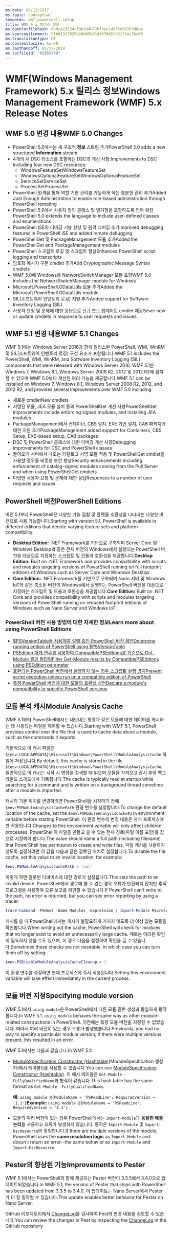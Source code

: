 ```yaml
---
ms.date: 06/12/2017
ms.topic: conceptual
keywords: wmf,powershell,setup
title: WMF 5.x 릴리스 정보
ms.openlocfilehash: 8bdc423234cf0b104b72b1bee1de35e50783d8a4
ms.sourcegitcommit: 01b81317029b28dd9b61d167045fd31f1ec7bc06
ms.translationtype: HT
ms.contentlocale: ko-KR
ms.lasthandoff: 05/17/2019
ms.locfileid: "65855768"
---
```

# <a name="windows-management-framework-wmf-5x-release-notes"></a><span data-ttu-id="dee21-103">WMF(Windows Management Framework) 5.x 릴리스 정보</span><span class="sxs-lookup"><span data-stu-id="dee21-103">Windows Management Framework (WMF) 5.x Release Notes</span></span>

## <a name="wmf-50-changes"></a><span data-ttu-id="dee21-104">WMF 5.0 변경 내용</span><span class="sxs-lookup"><span data-stu-id="dee21-104">WMF 5.0 Changes</span></span>

- <span data-ttu-id="dee21-105">PowerShell 5.0에서는 새 구조적 **정보** 스트림 추가</span><span class="sxs-lookup"><span data-stu-id="dee21-105">PowerShell 5.0 adds a new structured **Information** stream</span></span>
- <span data-ttu-id="dee21-106">4개의 새 DSC 리소스를 포함하는 DSC의 개선 사항:</span><span class="sxs-lookup"><span data-stu-id="dee21-106">Improvements to DSC including four new DSC resources:</span></span>
  - <span data-ttu-id="dee21-107">WindowsFeatureSet</span><span class="sxs-lookup"><span data-stu-id="dee21-107">WindowsFeatureSet</span></span>
  - <span data-ttu-id="dee21-108">WindowsOptionalFeatureSet</span><span class="sxs-lookup"><span data-stu-id="dee21-108">WindowsOptionalFeatureSet</span></span>
  - <span data-ttu-id="dee21-109">ServiceSet</span><span class="sxs-lookup"><span data-stu-id="dee21-109">ServiceSet</span></span>
  - <span data-ttu-id="dee21-110">ProcessSet</span><span class="sxs-lookup"><span data-stu-id="dee21-110">ProcessSet</span></span>
- <span data-ttu-id="dee21-111">PowerShell 원격을 통해 역할 기반 관리를 가능하게 하는 충분한 관리 추가</span><span class="sxs-lookup"><span data-stu-id="dee21-111">Added Just Enough Administration to enable role-based administration through PowerShell remoting</span></span>
- <span data-ttu-id="dee21-112">PowerShell 5.0에서 사용자 정의 클래스 및 열거형을 포함하도록 언어 확장</span><span class="sxs-lookup"><span data-stu-id="dee21-112">PowerShell 5.0 extends the language to include user-defined classes and enumerations</span></span>
- <span data-ttu-id="dee21-113">PowerShell ISE의 디버깅 기능 향상 및 원격 디버깅 추가</span><span class="sxs-lookup"><span data-stu-id="dee21-113">Improved debugging features in PowerShell ISE and added remote debugging</span></span>
- <span data-ttu-id="dee21-114">PowerShellGet 및 PackageManagement 모듈 추가</span><span class="sxs-lookup"><span data-stu-id="dee21-114">Added the PowerShellGet and PackageManagement modules</span></span>
- <span data-ttu-id="dee21-115">PowerShell 스크립트 로깅 및 스크립트 향상</span><span class="sxs-lookup"><span data-stu-id="dee21-115">Enhanced PowerShell script logging and transcripts</span></span>
- <span data-ttu-id="dee21-116">암호화 메시지 구문 cmdlet 추가</span><span class="sxs-lookup"><span data-stu-id="dee21-116">Add Cryptographic Message Syntax cmdlets</span></span>
- <span data-ttu-id="dee21-117">WMF 5.0에 Windows용 NetworkSwitchManager 모듈 포함</span><span class="sxs-lookup"><span data-stu-id="dee21-117">WMF 5.0 includes the NetworkSwitchManager module for Windows</span></span>
- <span data-ttu-id="dee21-118">Microsoft.PowerShell.ODataUtils 모듈 추가</span><span class="sxs-lookup"><span data-stu-id="dee21-118">Added the Microsoft.PowerShell.ODataUtils module</span></span>
- <span data-ttu-id="dee21-119">SIL(소프트웨어 인벤토리 로깅) 지원 추가</span><span class="sxs-lookup"><span data-stu-id="dee21-119">Added support for Software Inventory Logging (SIL)</span></span>
- <span data-ttu-id="dee21-120">사용자 요청 및 문제에 대한 응답으로 신규 또는 업데이트 cmdlet 제공</span><span class="sxs-lookup"><span data-stu-id="dee21-120">Sever new or update cmdlets in response to user requests and issues</span></span>

## <a name="wmf-51-changes"></a><span data-ttu-id="dee21-121">WMF 5.1 변경 내용</span><span class="sxs-lookup"><span data-stu-id="dee21-121">WMF 5.1 Changes</span></span>

<span data-ttu-id="dee21-122">WMF 5.1에는 Windows Server 2016과 함께 릴리스된 PowerShell, WMI, WinRM 및 SIL(소프트웨어 인벤토리 로깅) 구성 요소가 포함됩니다.</span><span class="sxs-lookup"><span data-stu-id="dee21-122">WMF 5.1 includes the PowerShell, WMI, WinRM, and Software Inventory Logging (SIL) components that were released with Windows Server 2016.</span></span> <span data-ttu-id="dee21-123">WMF 5.1은 Windows 7, Windows 8.1, Windows Server 2008 R2, 2012 및 2012 R2에 설치할 수 있으며 WMF 5.0보다 개선된 여러 기능을 제공합니다.</span><span class="sxs-lookup"><span data-stu-id="dee21-123">WMF 5.1 can be installed on Windows 7, Windows 8.1, Windows Server 2008 R2, 2012, and 2012 R2, and provides several improvements over WMF 5.0 including:</span></span>

- <span data-ttu-id="dee21-124">새로운 cmdlet</span><span class="sxs-lookup"><span data-stu-id="dee21-124">New cmdlets</span></span>
- <span data-ttu-id="dee21-125">서명된 모듈, JEA 모듈 설치 등의 PowerShellGet 개선 사항</span><span class="sxs-lookup"><span data-stu-id="dee21-125">PowerShellGet improvements include enforcing signed modules, and installing JEA modules</span></span>
- <span data-ttu-id="dee21-126">PackageManagement에서 컨테이너, CBS 설치, EXE 기반 설치, CAB 패키지에 대한 지원 추가</span><span class="sxs-lookup"><span data-stu-id="dee21-126">PackageManagement added support for Containers, CBS Setup, EXE-based setup, CAB packages</span></span>
- <span data-ttu-id="dee21-127">DSC 및 PowerShell 클래스에 대한 디버깅 개선 사항</span><span class="sxs-lookup"><span data-stu-id="dee21-127">Debugging improvements for DSC and PowerShell classes</span></span>
- <span data-ttu-id="dee21-128">끌어오기 서버에서 나오는 카탈로그 서명 모듈 적용 및 PowerShellGet cmdlet을 사용할 경우를 비롯한 보안 향상</span><span class="sxs-lookup"><span data-stu-id="dee21-128">Security enhancements including enforcement of catalog-signed modules coming from the Pull Server and when using PowerShellGet cmdlets</span></span>
- <span data-ttu-id="dee21-129">다양한 사용자 요청 및 문제에 대한 응답</span><span class="sxs-lookup"><span data-stu-id="dee21-129">Responses to a number of user requests and issues</span></span>

## <a name="powershell-editions"></a><span data-ttu-id="dee21-130">PowerShell 버전</span><span class="sxs-lookup"><span data-stu-id="dee21-130">PowerShell Editions</span></span>

<span data-ttu-id="dee21-131">버전 5.1부터 PowerShell은 다양한 기능 집합 및 플랫폼 호환성을 나타내는 다양한 버전으로 사용 가능합니다.</span><span class="sxs-lookup"><span data-stu-id="dee21-131">Starting with version 5.1, PowerShell is available in different editions that denote varying feature sets and platform compatibility.</span></span>

- <span data-ttu-id="dee21-132">**Desktop Edition:** .NET Framework를 기반으로 구축되며 Server Core 및 Windows Desktop과 같은 전체 버전의 Windows에서 실행되는 PowerShell 버전을 대상으로 지정하는 스크립트 및 모듈과 호환성을 제공합니다.</span><span class="sxs-lookup"><span data-stu-id="dee21-132">**Desktop Edition:** Built on .NET Framework and provides compatibility with scripts and modules targeting versions of PowerShell running on full footprint editions of Windows such as Server Core and Windows Desktop.</span></span>
- <span data-ttu-id="dee21-133">**Core Edition:** .NET Framework를 기반으로 구축되며 Nano 서버 및 Windows IoT와 같은 축소된 버전의 Windows에서 실행되는 PowerShell 버전을 대상으로 지정하는 스크립트 및 모듈과 호환성을 제공합니다.</span><span class="sxs-lookup"><span data-stu-id="dee21-133">**Core Edition:** Built on .NET Core and provides compatibility with scripts and modules targeting versions of PowerShell running on reduced footprint editions of Windows such as Nano Server and Windows IoT.</span></span>

### <a name="learn-more-about-using-powershell-editions"></a><span data-ttu-id="dee21-134">PowerShell 버전 사용 방법에 대한 자세한 정보</span><span class="sxs-lookup"><span data-stu-id="dee21-134">Learn more about using PowerShell Editions</span></span>

- [<span data-ttu-id="dee21-135">$PSVersionTable을 사용하여 실행 중인 PowerShell 버전 확인</span><span class="sxs-lookup"><span data-stu-id="dee21-135">Determine running edition of PowerShell using $PSVersionTable</span></span>](/powershell/module/microsoft.powershell.core/about/about_automatic_variables)
- [<span data-ttu-id="dee21-136">PSEdition 매개 변수를 사용하여 CompatiblePSEditions를 기준으로 Get-Module 결과 필터링</span><span class="sxs-lookup"><span data-stu-id="dee21-136">Filter Get-Module results by CompatiblePSEditions using PSEdition parameter</span></span>](/powershell/module/microsoft.powershell.core/get-module)
- [<span data-ttu-id="dee21-137">호환되는 PowerShell 버전에서 실행하지 않는 경우 스크립트 실행 방지</span><span class="sxs-lookup"><span data-stu-id="dee21-137">Prevent script execution unless run on a compatible edition of PowerShell</span></span>](/powershell/gallery/concepts/script-psedition-support)
- [<span data-ttu-id="dee21-138">특정 PowerShell 버전에 대한 모듈의 호환성 선언</span><span class="sxs-lookup"><span data-stu-id="dee21-138">Declare a module's compatibility to specific PowerShell versions</span></span>](/powershell/gallery/concepts/module-psedition-support)

## <a name="module-analysis-cache"></a><span data-ttu-id="dee21-139">모듈 분석 캐시</span><span class="sxs-lookup"><span data-stu-id="dee21-139">Module Analysis Cache</span></span>

<span data-ttu-id="dee21-140">WMF 5.1부터 PowerShell에서는 내보내는 명령과 같은 모듈에 대한 데이터를 캐시하는 데 사용되는 파일을 제어할 수 있습니다.</span><span class="sxs-lookup"><span data-stu-id="dee21-140">Starting with WMF 5.1, PowerShell provides control over the file that is used to cache data about a module, such as the commands it exports.</span></span>

<span data-ttu-id="dee21-141">기본적으로 이 캐시 파일은 `${env:LOCALAPPDATA}\Microsoft\Windows\PowerShell\ModuleAnalysisCache` 파일에 저장됩니다.</span><span class="sxs-lookup"><span data-stu-id="dee21-141">By default, this cache is stored in the file `${env:LOCALAPPDATA}\Microsoft\Windows\PowerShell\ModuleAnalysisCache`.</span></span> <span data-ttu-id="dee21-142">일반적으로 이 캐시는 시작 시 명령을 검색할 때 읽으며 모듈을 가져오고 잠시 후에 백그라운드 스레드에서 기록됩니다.</span><span class="sxs-lookup"><span data-stu-id="dee21-142">The cache is typically read at startup while searching for a command and is written on a background thread sometime after a module is imported.</span></span>

<span data-ttu-id="dee21-143">캐시의 기본 위치를 변경하려면 PowerShell을 시작하기 전에 `$env:PSModuleAnalysisCachePath` 환경 변수를 설정합니다.</span><span class="sxs-lookup"><span data-stu-id="dee21-143">To change the default location of the cache, set the `$env:PSModuleAnalysisCachePath` environment variable before starting PowerShell.</span></span> <span data-ttu-id="dee21-144">이 환경 변수의 변경 내용은 자식 프로세스에만 적용됩니다.</span><span class="sxs-lookup"><span data-stu-id="dee21-144">Changes to this environment variable will only affect children processes.</span></span> <span data-ttu-id="dee21-145">PowerShell이 파일을 만들고 쓸 수 있는 전체 경로(파일 이름 포함)를 값으로 지정해야 합니다.</span><span class="sxs-lookup"><span data-stu-id="dee21-145">The value should name a full path (including filename) that PowerShell has permission to create and write files.</span></span> <span data-ttu-id="dee21-146">파일 캐시를 사용하지 않도록 설정하려면 이 값을 다음과 같은 잘못된 위치로 설정합니다.</span><span class="sxs-lookup"><span data-stu-id="dee21-146">To disable the file cache, set this value to an invalid location, for example:</span></span>

```powershell
$env:PSModuleAnalysisCachePath = 'nul'
```

<span data-ttu-id="dee21-147">이렇게 하면 잘못된 디바이스에 대한 경로가 설정됩니다.</span><span class="sxs-lookup"><span data-stu-id="dee21-147">This sets the path to an invalid device.</span></span> <span data-ttu-id="dee21-148">PowerShell에서 경로에 쓸 수 없는 경우 오류가 반환되지 않지만 추적 프로그램을 사용하여 오류 보고를 확인할 수 있습니다.</span><span class="sxs-lookup"><span data-stu-id="dee21-148">If PowerShell can't write to the path, no error is returned, but you can see error reporting by using a tracer:</span></span>

```powershell
Trace-Command -PSHost -Name Modules -Expression { Import-Module Microsoft.PowerShell.Management -Force }
```

<span data-ttu-id="dee21-149">캐시를 쓸 때 PowerShell에서는 캐시가 불필요하게 커지지 않도록 더 이상 없는 모듈을 확인합니다.</span><span class="sxs-lookup"><span data-stu-id="dee21-149">When writing out the cache, PowerShell will check for modules that no longer exist to avoid an unnecessarily large cache.</span></span> <span data-ttu-id="dee21-150">때로는 이러한 확인이 필요하지 않을 수도 있으며, 이 경우 다음을 설정하여 확인을 끌 수 있습니다.</span><span class="sxs-lookup"><span data-stu-id="dee21-150">Sometimes these checks are not desirable, in which case you can turn them off by setting:</span></span>

```powershell
$env:PSDisableModuleAnalysisCacheCleanup = 1
```

<span data-ttu-id="dee21-151">이 환경 변수를 설정하면 현재 프로세스에 즉시 적용됩니다.</span><span class="sxs-lookup"><span data-stu-id="dee21-151">Setting this environment variable will take effect immediately in the current process.</span></span>

## <a name="specifying-module-version"></a><span data-ttu-id="dee21-152">모듈 버전 지정</span><span class="sxs-lookup"><span data-stu-id="dee21-152">Specifying module version</span></span>

<span data-ttu-id="dee21-153">WMF 5.1에서 `using module`은 PowerShell에서 다른 모듈 관련 생성과 동일하게 동작합니다.</span><span class="sxs-lookup"><span data-stu-id="dee21-153">In WMF 5.1, `using module` behaves the same way as other module-related constructions in PowerShell.</span></span>
<span data-ttu-id="dee21-154">이전에는 특정 모듈 버전을 지정할 수 없었습니다. 따라서 여러 버전이 있는 경우 오류가 발생했습니다.</span><span class="sxs-lookup"><span data-stu-id="dee21-154">Previously, you had no way to specify a particular module version; if there were multiple versions present, this resulted in an error.</span></span>

<span data-ttu-id="dee21-155">WMF 5.1에서는 다음과 같습니다.</span><span class="sxs-lookup"><span data-stu-id="dee21-155">In WMF 5.1:</span></span>

- <span data-ttu-id="dee21-156">[ModuleSpecification Constructor (Hashtable)](/dotnet/api/microsoft.powershell.commands.modulespecification.-ctor?view=powershellsdk-1.1.0#Microsoft_PowerShell_Commands_ModuleSpecification__ctor_System_Collections_Hashtable_)(ModuleSpecification 생성자(해시 테이블))를 사용할 수 있습니다.</span><span class="sxs-lookup"><span data-stu-id="dee21-156">You can use [ModuleSpecification Constructor (Hashtable)](/dotnet/api/microsoft.powershell.commands.modulespecification.-ctor?view=powershellsdk-1.1.0#Microsoft_PowerShell_Commands_ModuleSpecification__ctor_System_Collections_Hashtable_).</span></span>
  <span data-ttu-id="dee21-157">이 해시 테이블은 `Get-Module -FullyQualifiedName`과 형식이 같습니다.</span><span class="sxs-lookup"><span data-stu-id="dee21-157">This hash table has the same format as `Get-Module -FullyQualifiedName`.</span></span>

  <span data-ttu-id="dee21-158">**예:** `using module @{ModuleName = 'PSReadLine'; RequiredVersion = '1.1'}`</span><span class="sxs-lookup"><span data-stu-id="dee21-158">**Example:** `using module @{ModuleName = 'PSReadLine'; RequiredVersion = '1.1'}`</span></span>

- <span data-ttu-id="dee21-159">모듈의 여러 버전이 있는 경우 PowerShell에서는 `Import-Module`과 **동일한 해결 논리**를 사용하고 오류가 발생하지 않습니다. 동작은 `Import-Module` 및 `Import-DscResource`와 동일합니다.</span><span class="sxs-lookup"><span data-stu-id="dee21-159">If there are multiple versions of the module, PowerShell uses the **same resolution logic** as `Import-Module` and doesn't return an error--the same behavior as `Import-Module` and `Import-DscResource`.</span></span>

## <a name="improvements-to-pester"></a><span data-ttu-id="dee21-160">Pester의 향상된 기능</span><span class="sxs-lookup"><span data-stu-id="dee21-160">Improvements to Pester</span></span>

<span data-ttu-id="dee21-161">WMF 5.1에서는 PowerShell과 함께 제공되는 Pester 버전이 3.3.5에서 3.4.0으로 업데이트되었습니다.</span><span class="sxs-lookup"><span data-stu-id="dee21-161">In WMF 5.1, the version of Pester that ships with PowerShell has been updated from 3.3.5 to 3.4.0.</span></span>
<span data-ttu-id="dee21-162">이 업데이트는 Nano Server에서 Pester가 더 잘 동작할 수 있습니다.</span><span class="sxs-lookup"><span data-stu-id="dee21-162">This update enables better behavior for Pester on Nano Server.</span></span>

<span data-ttu-id="dee21-163">GitHub 리포지토리에서 [ChangeLog](https://github.com/pester/Pester/blob/master/CHANGELOG.md)를 검사하여 Pest의 변경 내용을 검토할 수 있습니다.</span><span class="sxs-lookup"><span data-stu-id="dee21-163">You can review the changes in Pest by inspecting the [ChangeLog](https://github.com/pester/Pester/blob/master/CHANGELOG.md) in the GitHub repository.</span></span>
